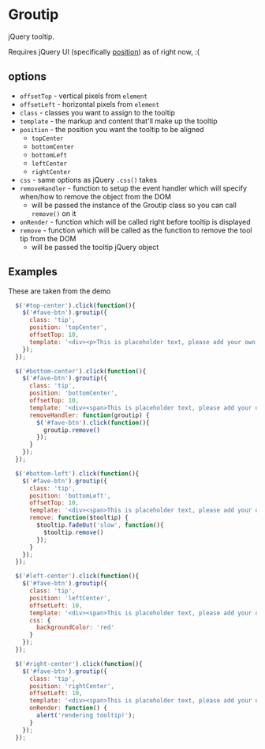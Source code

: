 # Groutip

jQuery tooltip.

Requires jQuery UI (specifically [position](http://jqueryui.com/demos/position/)) as of right now, :(

## options


* `offsetTop` - vertical pixels from `element`
* `offsetLeft` - horizontal pixels from `element`
* `class` - classes you want to assign to the tooltip
* `template` - the markup and content that'll make up the tooltip
* `position` - the position you want the tooltip to be aligned
  * `topCenter`
  * `bottomCenter`
  * `bottomLeft`
  * `leftCenter`
  * `rightCenter`
* `css` - same options as jQuery `.css()` takes
* `removeHandler` - function to setup the event handler which will specify when/how to remove the object from the DOM
  * will be passed the instance of the Groutip class so you can call `remove()` on it
* `onRender` - function which will be called right before tooltip is displayed
* `remove` - function which will be called as the function to remove the tool tip from the DOM
  * will be passed the tooltip jQuery object


## Examples

These are taken from the demo

```javascript
  $('#top-center').click(function(){
    $('#fave-btn').groutip({
      class: 'tip',
      position: 'topCenter',
      offsetTop: 10,
      template: '<div><p>This is placeholder text, please add your own!</p></div>'
    });
  });
```

```javascript
  $('#bottom-center').click(function(){
    $('#fave-btn').groutip({
      class: 'tip',
      position: 'bottomCenter',
      offsetTop: 10,
      template: '<div><span>This is placeholder text, please add your own!</span></div>',
      removeHandler: function(groutip) {
        $('#fave-btn').click(function(){
          groutip.remove()
        });
      }
    });
  });
```

```javascript
  $('#bottom-left').click(function(){
    $('#fave-btn').groutip({
      class: 'tip',
      position: 'bottomLeft',
      offsetTop: 10,
      template: '<div><span>This is placeholder text, please add your own!</span></div>',
      remove: function($tooltip) {
        $tooltip.fadeOut('slow', function(){
          $tooltip.remove()
        });
      }
    });
  });
```

```javascript
  $('#left-center').click(function(){
    $('#fave-btn').groutip({
      class: 'tip',
      position: 'leftCenter',
      offsetLeft: 10,
      template: '<div><span>This is placeholder text, please add your own!</span></div>',
      css: {
        backgroundColor: 'red'
      }
    });
  });
```

```javascript
  $('#right-center').click(function(){
    $('#fave-btn').groutip({
      class: 'tip',
      position: 'rightCenter',
      offsetLeft: 10,
      template: '<div><span>This is placeholder text, please add your own!</span></div>',
      onRender: function() {
        alert('rendering tooltip!');
      }
    });
  });
```